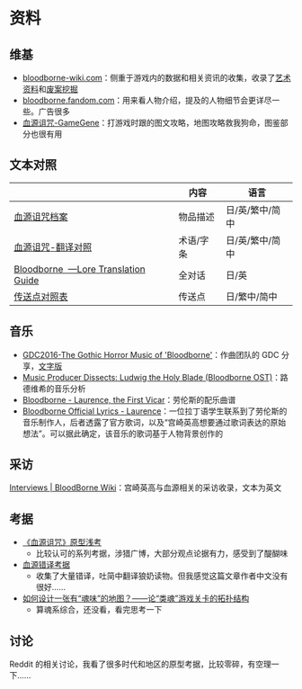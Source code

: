 # 资料

## 维基

- [bloodborne-wiki.com](https://www.bloodborne-wiki.com/p/index.html)：侧重于游戏内的数据和相关资讯的收集，收录了[艺术资料](https://www.bloodborne-wiki.com/p/art-of-bloodborne.html)和[废案挖掘](https://www.bloodborne-wiki.com/p/unused-content.html)
- [bloodborne.fandom.com](https://bloodborne.fandom.com/wiki/Bloodborne_Wiki)：用来看人物介绍，提及的人物细节会更详尽一些。广告很多
- [血源诅咒-GameGene](https://gamegene.cn/game/41)：打游戏时跟的图文攻略，地图攻略救我狗命，图鉴部分也很有用

## 文本对照

|                                                                                                                | 内容    | 语言        |
| -------------------------------------------------------------------------------------------------------------- | ----- | --------- |
| [血源诅咒档案](https://fengmowei.github.io/Bloodborne-Document/)                                                     | 物品描述  | 日/英/繁中/简中 |
| [血源诅咒-翻译对照](https://zhihuhuhu.blogspot.com/2019/08/Bloodborne-technical-terminology-translation-zh-en-ja.html) | 术语/字条 | 日/英/繁中/简中 |
| [Bloodborne  —Lore Translation Guide](https://gamefaqs.gamespot.com/ps4/805577-bloodborne/faqs/71777)          | 全对话   | 日/英       |
| [传送点对照表](https://gamegene.cn/wiki/117)                                                                         | 传送点   | 日/繁中/简中   |

## 音乐

- [GDC2016-The Gothic Horror Music of 'Bloodborne'](https://www.youtube.com/watch?v=5yncMReF8QA)：作曲团队的 GDC 分享，[文字版](https://www.bloodborne-wiki.com/2017/02/gdc-2016-gothic-horror-music-of.html)
- [Music Producer Dissects: Ludwig the Holy Blade (Bloodborne OST)](https://www.youtube.com/watch?v=CJUdIgdDfOg)：路德维希的音乐分析
- [Bloodborne - Laurence, the First Vicar](https://musescore.com/user/34453589/scores/6756130)：劳伦斯的配乐曲谱
- [Bloodborne Official Lyrics - Laurence](https://www.reddit.com/r/bloodborne/comments/yne0lq/bloodborne_official_lyrics_laurence/)：一位拉丁语学生联系到了劳伦斯的音乐制作人，后者透露了官方歌词，以及“宫崎英高想要通过歌词表达的原始想法”。可以据此确定，该音乐的歌词基于人物背景创作的

## 采访

[Interviews | BloodBorne Wiki](https://www.bloodborne-wiki.com/2017/01/interviews.html)：宫崎英高与血源相关的采访收录，文本为英文
## 考据

- [《血源诅咒》原型浅考](https://www.gcores.com/portfolios/336)
	- 比较认可的系列考据，涉猎广博，大部分观点论据有力，感受到了醍醐味
- [血源错译考据](https://www.gcores.com/articles/95998)
	- 收集了大量错译，吐简中翻译狼奶读物。但我感觉这篇文章作者中文没有很好……
- [如何设计一张有“魂味”的地图？——论“类魂”游戏关卡的拓扑结构](https://zhuanlan.zhihu.com/p/415025159)
	- 算魂系综合，还没看，看完思考一下
## 讨论

Reddit 的相关讨论，我看了很多时代和地区的原型考据，比较零碎，有空理一下……